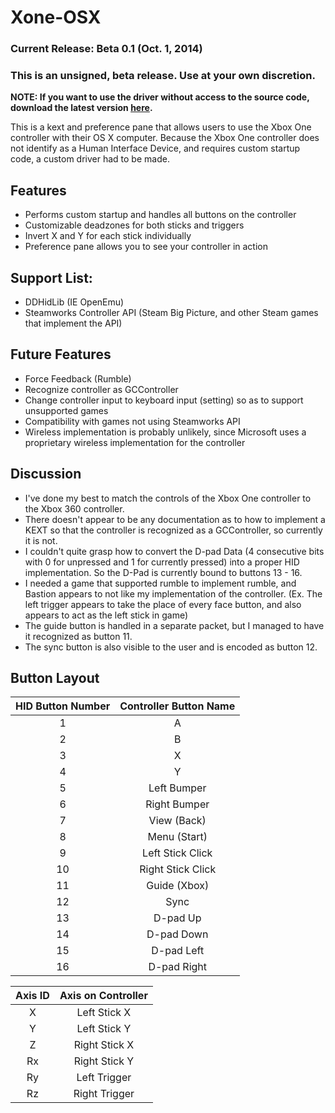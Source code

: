 Xone-OSX
========

### Current Release: Beta 0.1 (Oct. 1, 2014)

### This is an unsigned, beta release. Use at your own discretion.

**NOTE: If you want to use the driver without access to the source code, download the latest version [here](https://mega.co.nz/#!DgpAhZxT!4jLE6xXmeQQekeRwvItyUUW4Ku3E6F5jRAT_kmkaPMI).**

This is a kext and preference pane that allows users to use the Xbox One controller with their OS X computer. Because the Xbox One controller does not identify as a Human Interface Device, and requires custom startup code, a custom driver had to be made.

## Features
 - Performs custom startup and handles all buttons on the controller
 - Customizable deadzones for both sticks and triggers
 - Invert X and Y for each stick individually
 - Preference pane allows you to see your controller in action

## Support List:
 - DDHidLib (IE OpenEmu)
 - Steamworks Controller API (Steam Big Picture, and other Steam games that implement the API)

## Future Features
 - Force Feedback (Rumble)
 - Recognize controller as GCController
 - Change controller input to keyboard input (setting) so as to support unsupported games
 - Compatibility with games not using Steamworks API
 - Wireless implementation is probably unlikely, since Microsoft uses a proprietary wireless implementation for the controller

## Discussion
 - I've done my best to match the controls of the Xbox One controller to the Xbox 360 controller.
 - There doesn't appear to be any documentation as to how to implement a KEXT so that the controller is recognized as a GCController, so currently it is not.
 - I couldn't quite grasp how to convert the D-pad Data (4 consecutive bits with 0 for unpressed and 1 for currently pressed) into a proper HID implementation. So the D-Pad is currently bound to buttons 13 - 16.
 - I needed a game that supported rumble to implement rumble, and Bastion appears to not like my implementation of the controller. (Ex. The left trigger appears to take the place of every face button, and also appears to act as the left stick in game)
 - The guide button is handled in a separate packet, but I managed to have it recognized as button 11.
 - The sync button is also visible to the user and is encoded as button 12.


## Button Layout
| HID Button Number | Controller Button Name |
|:-----------------:|:----------------------:|
| 1                 | A                      |
| 2                 | B                      |
| 3                 | X                      |
| 4                 | Y                      |
| 5                 | Left Bumper            |
| 6                 | Right Bumper           |
| 7                 | View (Back)            |
| 8                 | Menu (Start)           |
| 9                 | Left Stick Click       |
| 10                | Right Stick Click      |
| 11                | Guide (Xbox)           |
| 12                | Sync                   |
| 13                | D-pad Up               |
| 14                | D-pad Down             |
| 15                | D-pad Left             |
| 16                | D-pad Right            |

| Axis ID           | Axis on Controller     |
|:-----------------:|:----------------------:|
| X                 | Left Stick X           |
| Y                 | Left Stick Y           |
| Z                 | Right Stick X          |
| Rx                | Right Stick Y          |
| Ry                | Left Trigger           |
| Rz                | Right Trigger          |


